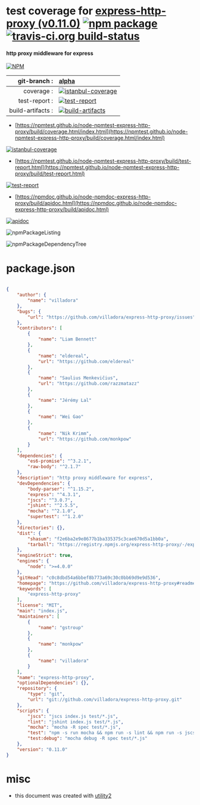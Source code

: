 # test coverage for  [express-http-proxy (v0.11.0)](https://github.com/villadora/express-http-proxy#readme)  [![npm package](https://img.shields.io/npm/v/npmtest-express-http-proxy.svg?style=flat-square)](https://www.npmjs.org/package/npmtest-express-http-proxy) [![travis-ci.org build-status](https://api.travis-ci.org/npmtest/node-npmtest-express-http-proxy.svg)](https://travis-ci.org/npmtest/node-npmtest-express-http-proxy)
#### http proxy middleware for express

[![NPM](https://nodei.co/npm/express-http-proxy.png?downloads=true&downloadRank=true&stars=true)](https://www.npmjs.com/package/express-http-proxy)

| git-branch : | [alpha](https://github.com/npmtest/node-npmtest-express-http-proxy/tree/alpha)|
|--:|:--|
| coverage : | [![istanbul-coverage](https://npmtest.github.io/node-npmtest-express-http-proxy/build/coverage.badge.svg)](https://npmtest.github.io/node-npmtest-express-http-proxy/build/coverage.html/index.html)|
| test-report : | [![test-report](https://npmtest.github.io/node-npmtest-express-http-proxy/build/test-report.badge.svg)](https://npmtest.github.io/node-npmtest-express-http-proxy/build/test-report.html)|
| build-artifacts : | [![build-artifacts](https://npmtest.github.io/node-npmtest-express-http-proxy/glyphicons_144_folder_open.png)](https://github.com/npmtest/node-npmtest-express-http-proxy/tree/gh-pages/build)|

- [https://npmtest.github.io/node-npmtest-express-http-proxy/build/coverage.html/index.html](https://npmtest.github.io/node-npmtest-express-http-proxy/build/coverage.html/index.html)

[![istanbul-coverage](https://npmtest.github.io/node-npmtest-express-http-proxy/build/screenCapture.buildCi.browser.%252Ftmp%252Fbuild%252Fcoverage.lib.html.png)](https://npmtest.github.io/node-npmtest-express-http-proxy/build/coverage.html/index.html)

- [https://npmtest.github.io/node-npmtest-express-http-proxy/build/test-report.html](https://npmtest.github.io/node-npmtest-express-http-proxy/build/test-report.html)

[![test-report](https://npmtest.github.io/node-npmtest-express-http-proxy/build/screenCapture.buildCi.browser.%252Ftmp%252Fbuild%252Ftest-report.html.png)](https://npmtest.github.io/node-npmtest-express-http-proxy/build/test-report.html)

- [https://npmdoc.github.io/node-npmdoc-express-http-proxy/build/apidoc.html](https://npmdoc.github.io/node-npmdoc-express-http-proxy/build/apidoc.html)

[![apidoc](https://npmdoc.github.io/node-npmdoc-express-http-proxy/build/screenCapture.buildCi.browser.%252Ftmp%252Fbuild%252Fapidoc.html.png)](https://npmdoc.github.io/node-npmdoc-express-http-proxy/build/apidoc.html)

![npmPackageListing](https://npmtest.github.io/node-npmtest-express-http-proxy/build/screenCapture.npmPackageListing.svg)

![npmPackageDependencyTree](https://npmtest.github.io/node-npmtest-express-http-proxy/build/screenCapture.npmPackageDependencyTree.svg)



# package.json

```json

{
    "author": {
        "name": "villadora"
    },
    "bugs": {
        "url": "https://github.com/villadora/express-http-proxy/issues"
    },
    "contributors": [
        {
            "name": "Liam Bennett"
        },
        {
            "name": "eldereal",
            "url": "https://github.com/eldereal"
        },
        {
            "name": "Saulius Menkevičius",
            "url": "https://github.com/razzmatazz"
        },
        {
            "name": "Jérémy Lal"
        },
        {
            "name": "Wei Gao"
        },
        {
            "name": "Nik Krimm",
            "url": "https://github.com/monkpow"
        }
    ],
    "dependencies": {
        "es6-promise": "^3.2.1",
        "raw-body": "^2.1.7"
    },
    "description": "http proxy middleware for express",
    "devDependencies": {
        "body-parser": "^1.15.2",
        "express": "^4.3.1",
        "jscs": "^3.0.7",
        "jshint": "^2.5.5",
        "mocha": "^2.1.0",
        "supertest": "^1.2.0"
    },
    "directories": {},
    "dist": {
        "shasum": "f2e6ba2e9e8677b1ba335375c3cae670d5a1bb0a",
        "tarball": "https://registry.npmjs.org/express-http-proxy/-/express-http-proxy-0.11.0.tgz"
    },
    "engineStrict": true,
    "engines": {
        "node": ">=4.0.0"
    },
    "gitHead": "c0c8dbd54a6bbef8b773a69c30c0bb69d9e9d536",
    "homepage": "https://github.com/villadora/express-http-proxy#readme",
    "keywords": [
        "express-http-proxy"
    ],
    "license": "MIT",
    "main": "index.js",
    "maintainers": [
        {
            "name": "gstroup"
        },
        {
            "name": "monkpow"
        },
        {
            "name": "villadora"
        }
    ],
    "name": "express-http-proxy",
    "optionalDependencies": {},
    "repository": {
        "type": "git",
        "url": "git://github.com/villadora/express-http-proxy.git"
    },
    "scripts": {
        "jscs": "jscs index.js test/*.js",
        "lint": "jshint index.js test/*.js",
        "mocha": "mocha -R spec test/*.js",
        "test": "npm -s run mocha && npm run -s lint && npm run -s jscs",
        "test:debug": "mocha debug -R spec test/*.js"
    },
    "version": "0.11.0"
}
```



# misc
- this document was created with [utility2](https://github.com/kaizhu256/node-utility2)
